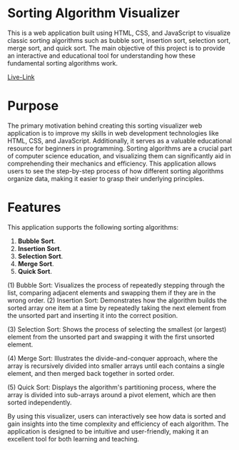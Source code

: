 # Sorting Algorithm Visualizer
This is a web application built using HTML, CSS, and JavaScript to visualize classic sorting algorithms such as bubble sort, insertion sort, selection sort, merge sort, and quick sort. The main objective of this project is to provide an interactive and educational tool for understanding how these fundamental sorting algorithms work.

[Live-Link](https://abhishekkumar369.github.io/Sorting-Algo-Visualizer/) 




# Purpose
The primary motivation behind creating this sorting visualizer web application is to improve my skills in web development technologies like HTML, CSS, and JavaScript. Additionally, it serves as a valuable educational resource for beginners in programming. Sorting algorithms are a crucial part of computer science education, and visualizing them can significantly aid in comprehending their mechanics and efficiency. This application allows users to see the step-by-step process of how different sorting algorithms organize data, making it easier to grasp their underlying principles.

# Features
This application supports the following sorting algorithms:
  1. **Bubble Sort**.
  2. **Insertion Sort**.
  3. **Selection Sort**.
  4. **Merge Sort**.
  5. **Quick Sort**.



(1) Bubble Sort: Visualizes the process of repeatedly stepping through the list, comparing adjacent elements and swapping them if they are in the wrong order.
(2) Insertion Sort: Demonstrates how the algorithm builds the sorted array one item at a time by repeatedly taking the next element from the unsorted part and inserting it into the correct position.

(3) Selection Sort: Shows the process of selecting the smallest (or largest) element from the unsorted part and swapping it with the first unsorted element.

(4) Merge Sort: Illustrates the divide-and-conquer approach, where the array is recursively divided into smaller arrays until each contains a single element, and then merged back together in sorted order.

(5) Quick Sort: Displays the algorithm's partitioning process, where the array is divided into sub-arrays around a pivot element, which are then sorted independently.



By using this visualizer, users can interactively see how data is sorted and gain insights into the time complexity and efficiency of each algorithm. The application is designed to be intuitive and user-friendly, making it an excellent tool for both learning and teaching.
